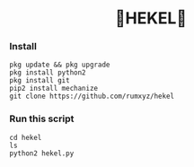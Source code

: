 <h1 align="center">
    🤙HEKEL🤙
</h1>

### Install
```
pkg update && pkg upgrade
pkg install python2
pkg install git
pip2 install mechanize
git clone https://github.com/rumxyz/hekel
```
### Run this script
```
cd hekel
ls
python2 hekel.py
```
